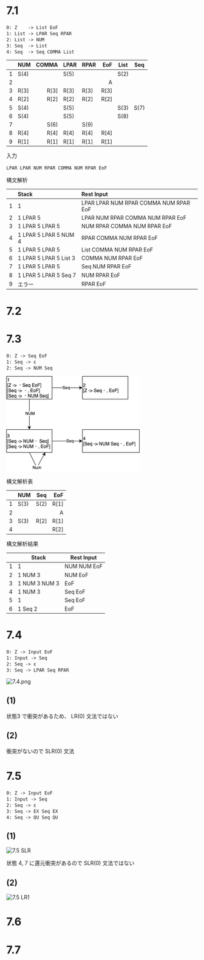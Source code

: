 # 7.1

```
0: Z    -> List EoF
1: List -> LPAR Seq RPAR
2: List -> NUM
3: Seq  -> List
4: Seq  -> Seq COMMA List
```

|  | NUM|COMMA|LPAR|RPAR| EoF|List| Seq|
|--|----|----:|----|----|---:|----|----|
| 1|S(4)|     |S(5)|    |    |S(2)|    |
| 2|    |     |    |    |  A |    |    |
| 3|R[3]|R[3] |R[3]|R[3]|R[3]|    |    |
| 4|R[2]|R[2] |R[2]|R[2]|R[2]|    |    |
| 5|S(4)|     |S(5)|    |    |S(3)|S(7)|
| 6|S(4)|     |S(5)|    |    |S(8)|    |
| 7|    |S(6) |    |S(9)|    |    |    |
| 8|R[4]|R[4] |R[4]|R[4]|R[4]|    |    |
| 9|R[1]|R[1] |R[1]|R[1]|R[1]|    |    |

入力
```
LPAR LPAR NUM RPAR COMMA NUM RPAR EoF
```

構文解析

|  | Stack | Rest Input |
|--|:--|:--|
| 1|1 | LPAR LPAR NUM RPAR COMMA NUM RPAR EoF |
| 2|1 LPAR 5 | LPAR NUM RPAR COMMA NUM RPAR EoF |
| 3|1 LPAR 5 LPAR 5 | NUM RPAR COMMA NUM RPAR EoF |
| 4|1 LPAR 5 LPAR 5 NUM 4 | RPAR COMMA NUM RPAR EoF |
| 5|1 LPAR 5 LPAR 5 | List COMMA NUM RPAR EoF |
| 6|1 LPAR 5 LPAR 5 List 3 | COMMA NUM RPAR EoF |
| 7|1 LPAR 5 LPAR 5 | Seq NUM RPAR EoF |
| 8|1 LPAR 5 LPAR 5 Seq 7 | NUM RPAR EoF |
| 9|エラー | RPAR EoF |

# 7.2

# 7.3

```
0: Z -> Seq EoF
1: Seq -> ε
2: Seq -> NUM Seq
```

![7.3.png](7.3.png)

構文解析表

|  | NUM| Seq| EoF|
|--|----|----|---:|
| 1|S(3)|S(2)|R[1]|
| 2|    |    | A  |
| 3|S(3)|R[2]|R[1]|
| 4|    |    |R[2]|

構文解析結果

| | Stack | Rest Input |
|-|--|--|
|1|1 |NUM NUM EoF|
|2|1 NUM 3| NUM EoF|
|3|1 NUM 3 NUM 3| EoF|
|4|1 NUM 3 |Seq EoF|
|5|1 | Seq EoF|
|6|1 Seq 2| EoF|

# 7.4

```
0: Z -> Input EoF
1: Input -> Seq
2: Seq -> ε
3: Seq -> LPAR Seq RPAR
```

![7.4.png](https://www.draw.io/?lightbox=1&highlight=0000ff&edit=_blank&layers=1&nav=1&title=7.4#R7VtNc6M4EP01rpo9JAUCbHyMY2eSKu9WKt7K7sxNMTIwg5EX5MTOr1%2FJiA8hcIiNg5yZS4IaScDr7qfWA%2FeM6%2BXmawRX3p%2FYQUEPaM6mZ4x7AAyGA%2FqXGbaJwbRBYnAj30lMem6Y%2Ba%2BIGzVuXfsOioWOBOOA%2BCvROMdhiOZEsMEowi9itwUOxKuuoIskw2wOA9n6j%2B8QL7HaYJDbb5HveumV9f4wObOEaWf%2BJLEHHfxSMBmTnnEdYUySo%2BXmGgUMuxSXZNxNzdnsxiIUkiYD4A%2F3ZzT7NvYeL7Z3xg26nVm3F9wZMdmmD4wc%2Bvy8iSPiYReHMJjk1lGE16GD2KwabeV9phivqFGnxh%2BIkC13JlwTTE0eWQb8LNr45F82%2FNLirW%2BFM%2BMNn3nX2PKG%2FLQcgBivozna84i8H3uuwkCO0VeEl4hEW9ohQgEk%2FrPod8jDx836ZUPvsU9vBWg80nVgJUO2aVsTpyAwchHho3I%2F0YPCbeSmnffe4UkzudozDNb8EWbovy68e7SnEqD29DPa9qjgi%2FcC35eAvwtXa%2FI5obeUgn4oQd8tndmmXiS0S0039pIaa9yjyKdooKgtonvTh7ZSPkwX%2BoITp%2FdXD5WOnMInWl0I4MPAd0N6PKdwMQxHzygiPl2%2Fr%2FiJpe84iZ9R7L%2FCp918DOgVY%2BLd01ijnjWuhH5v1NELoY0ADi9C%2BEWEdV5Alo%2FSLjXLsIVVI%2BW2QxejdBpTHIEXixidZNnRJe9RSz%2Bg%2BI2eInrksiOK8Hfa6YK24ZIm1SixUngmRs82eqMRp0xtgm%2BYL6pmSLvsmYWteDWjd4vhvrEHD0yiVUv6PbCGNZaiVySZF88naLaCu3R%2BoXVzdUwHaEH2MYIUgbWRZmpClKXNl7yi1Qfc5hWqWVurD7zjkh4owdyHc63dkGv11qvP43A3GleJanBtFihtkO2gVKEfR7Wn51Zbcpb5LorizCTQY4GifrNkKUTAUKRJoHXOk5YUAg91xZGyXKk3LUx1Uy2ylGubg%2FKPnc7yJ%2B0TPsXs35lkgtFvmAnWyTJB1jcOdgYnIIHT1MLfMlXDXyYiUAk%2F7VNd6qflewY7K%2FVpUz3wy8HfFHvzVNjLRZvxzh2SQEHqIW4euO6eDHHd7mKJ%2FVhdHLQuozYTxq3BxwrjuqwSnp0ynvrqbWkcKFVCAVncO0NxvDn6mlroywVst7TWrT7e2I2gr5YbZbFMcYW8tgL4JSVyINdvZ6qR77nypxCAyjL5sGv9B8i73jNbOvtNOVett5JA3u%2BqLZRnkfIrCuVA%2Fgaje6UcXHOuZnjfHDvdOdCnJJxYnfPnQAqM89PPQdOXjWCoFoe29P7qE%2BjnA7trRQvIKkhr%2BnnOdDeq%2BqMvrmh2hT%2ByD3U%2FRtOVlRFwpKAurDgK%2BqCUE1b6cvOtnDBO5gN5Y32UsJ7hrx745oEr8%2BniX94Uy6ty6FyxT%2FhZJR3AOPbn1cJSUVTSLgepeF6jKYX09rNRrJEMA1bazsftWtnA4Gl3Kx6O%2FFccEhh80M6oqRpV8KVV4crUdqScb5SLvHLxljy5JOdLE5nlmCznec17ARoScFvoxrdMtTdslm94KPxOgh4kM7a6IzHkjbviml2WkEdvIC9oMhm21Uq0lQa0soVc%2F%2F04mQYx%2BOtWuzXvvnuP7txNv2PtRhn%2FGAKrpJHTfv5oVwdK6%2FuPSpfKq3u3Kdg4s0Sf1IfrXtX8uPQ7fcLJ6%2F%2F04Yv2h%2BQeChkRPROTCP9E1zjA7J1QiEPmhIUfBCVTcw9WlWNictd6UMqeWqfo4jKkyxWYWbFql39F1lp2VPxebConh4x%2Bm3nBGDFOyFFvB2Qggmz25T1GSyjTZv7bzSQp8h%2FAGpP%2FAQ%3D%3D)

## (1)
状態3 で衝突があるため、 LR(0) 文法ではない

## (2)
衝突がないので SLR(0) 文法

# 7.5

```
0: Z -> Input EoF
1: Input -> Seq
2: Seq -> ε
3: Seq -> EX Seq EX
4: Seq -> QU Seq QU
```

## (1)

![7.5 SLR](https://www.draw.io/?lightbox=1&highlight=0000ff&edit=_blank&layers=1&nav=1&title=7.5#R7V1de6I4FP41XrYPJHxejq1td9uZndk%2B%2B2xn76imyj4ILmLV%2FvoNkgghAZEPiR1vZiBCAufjzZuTc%2BgA3sw396GzmH0NJsgbAGWyGcDbAQCmbeJ%2F44Zt0qBZIGmYhu4kaVLThmf3A5FGhbSu3AlaMhdGQeBF7oJtHAe%2Bj8YR0%2BaEYbBmL3sLPHbUhTNFXMPz2PH41r%2FdSTRLWi1gpu0PyJ3O6MiqYSe%2FzB16MXmT5cyZBOtMExwN4E0YBFFyNN%2FcIC%2BWHZVLct9dwa%2F7BwuRH1W54WEB0Ndvjx9%2FPH97eATzH%2BEXbXgFk17eHW9FXpg8bLSlEkATLBByGoTRLJgGvuON0tZhGKz8CYqHUfBZes1TECxwo4ob%2F0VRtCXadVZRgJtm0dwjv6KNG71kjn%2FGXV0DnZzebkjXu5MtOeHfn4hkGazCMSp5aWpHTjhFUcl1RBaxADIDEOneo2COonCLLwiR50TuO2sxDjG86f66VDf4gKjnCFVpnKp%2B8xerSKivJ%2BcVuyEjY8dzpz4%2BHmNxoRA3vKMwcrGhfyE%2FzN3JJFEnWrofzuuuv1jQi8D1o93b6MOBfisUfalx4YHQRuStZBDGIepJltz6PX7UzCXB29sSRZzo9yPU14bBaeMZ%2FdeH7xS6wUHz1ts275wSiMoBJAORGUClgEi7SPyV3NW%2BpjSlD7VQSFOuTT2DamoppGEVhtuXDPjF5z%2BzP6b37c5Oh4WWXFiocu734y%2BJkZDaYAMoJHcp14piaoxDkWlKXqzklYVbDA8LbPga4qNpfIRF%2Bg%2B%2B6AqfO3PsY8OkFYtjBAcWHAyHZLpTRsFdLHy%2BB9Iycd8zndK7SjqOkTvtEL9itgdhpzusL%2BtycDMaDPW4Bdxwj9zOCOS25cLx6X2jF3xFcic%2BZAbMXtbqc8R%2BR8bEh8UvmfNNFmDXMzdCzwtnB1VrvJAQe6yH3tLOBGjHuVehG5kK40LUP9cpxVcN0jbL0ntFKfarRoimcz4Ciy2cUWZTa%2BS758xFLt1BwCpvr5RD2tO6Uh7glAeOADiKUFnXTq7wX5fxf1Rfcquhqg%2FpXWlB5dUgFSE%2FyMXMilxMVaUiYyofRChaC8nBxvaG0piNXSnXquzsy%2BS0ozWfWcqJRZ6TsHBWdHMZs9mTGjz2MVNXvckR3MUj3TF85hDP%2FKREyWJBXgKmpPJU6bxgnsL3YZzX5MJ5PuYVu4m8ME8NpRWYN9koFpQd9qmVZbSly4n7RXDffNYoXwRLDbTQ7p1O8xsOxmc0oKKhS62NZQkFI7EyORdDNFig00SGaJ%2FSEOn8LvFey8E536o45QO5lnYWJ3mzMQTseDATe%2BUJschBOwmDZXy49YUFG40l%2Fcvl6%2FkYjgT0HvDTznm5euX9V8ohJfF1wK%2BrpN5T2xtKK%2FTeOC92D3h2b7WDzMmP2ajF2TCXPJr1z6GBKL%2BK14kt3C2ooCZ8KGak56MzRTa6aXMqE0U5%2FMmXOLswhjzPWS7d8aAg%2FQOq9iCb1WbT04IUEHzyHYUufpcYR2VPCzErTmEZbeolymyYarR3%2BDydOZBqxHWkaWxHewukHSWC6SxnSeWD9k2MkDFAszytMjU2xtIylte6sVXd95Lb2GDeRuoaG8xbbYGxYd0728xlhEkVPrCecw6byRfGB0mH7Royv4IUkcqKhnxUfrDEhlw1me4XMeTWjK3dqbsWaqqssZndGVvVkNIFNbtZgdGUzg6QraaxHUQ25L3uHmUWhO5H4EeOdxILvMBds3k7H6Q7xcQNefPmjbvHMFznVQs6ZIRuVKxa4M1NVco76hinIB8pkr5uqHm2%2FJa5S944HpSjAK9HN1NZ77DqulkOJLmOunYzfttC7iRI2Lw6Ly1JgRYjfPndjk9lksrtDm8yVeVesPUqv0bBVVgtsCWPl1BD%2BSVzyKDdh1ecS%2BlkdR%2FsrXjy8cN1fr83jaeVtn6Y%2Fxk%2B%2BI9zQTme1Pu81Ahbmahs05Dd6QAfMm1cLpnmu5RnudQqnRR33lUZZYej5RJ2OircZLdvK4yS80y58lQNUfGdKYjeqKpS7GTN8KzXWYqN3HX1yZL2aVzBMkph1WvR7fn2l1FCXQryWmSZnEptrxV%2BqGgSzU1i9QBOPT2l4tYKnJ%2Bh%2F1E2cKowhqi4ik9YElUQFk99SfYrm%2FFbOMGeJvWXry2o8RB1uUCFaoF8VctJ6iVSpdT%2BeMRhhlRTgSLWVOEphYnc58OuTKMiu8rvYbVHrkT7QLwKRZVBR5cANNBqQzzI5%2F9fIKBKRUb%2FEFCvbuSsIEBVqq6w2sAAMSngWZ%2Fo4zRlAYNcVrmcXzTR8ntIVdG3uw%2FL8BlNQCj5il%2BWkVTutNT02JhCZ3KHfAzuM9Lgk097pbG20q9iXOaWNjxNN2Xjl%2FzUIlKh6MsFNR2tD3p5WW6Wcs3LclMSrmlZfcOB4KMTgBMafrlILJk2Ir9xrHGZhB1LczTq1yUaKi9mIJByPlOwPSkLvzb52aRs9i3lKklGXVS%2BFAqzvTD3aVK1QS7D2q6dhJsLq5sWZDvqeFtLUAYlS9pTuem2sa2FpW0y0r9qmPhEl41sp4C9v7tNMEFxpn7%2B6JmrwzZN2C96CuprjM8nZVvvSsr4NP3bMonpp3%2BgB47%2BBw%3D%3D)

状態 4, 7 に還元衝突があるので SLR(0) 文法ではない

## (2)

![7.5 LR1](https://www.draw.io/?lightbox=1&highlight=0000ff&edit=_blank&layers=1&nav=1&title=7.5%20LR1#R7Vxbd6M2EP41PCYHBBj8GCfepE12223Onmb7phjFpgcjinFs59dXgGQQkjGxudnrlxwY6%2FqNvpnRSETRb%2Bfr%2BxAGs6%2FYQZ4CVGet6HcKANbQIn9jwSYVGDZIBdPQdVKRlgme3Q9EhSqVLl0HLbiCEcZe5Aa8cIJ9H00iTgbDEK%2F4Ym%2FY43sN4BQJgucJ9ETp364TzVKpDaxM%2FoDc6Yz1rA2G6S9zyArTmSxm0MGrnEgfK%2FptiHGUPs3Xt8iLsWO4pPW%2B7Ph1O7AQ%2BVGVCg8BQF%2B%2FPX788fzt4RHMv4c3xuhKp4N7h96SzpiONtowCJBDEKGvOIxmeIp96I0z6SjES99BcT8qecvKPGEcEKFGhP%2BiKNpQ9cJlhIloFs09%2Bqs4Fzq9uO%2BcgM7sHuE5isINKRAiD0buO68tSJU%2B3ZbbVv0Tu6QLoNL1CUyqSLo8ByrfwgIvwwmilfLgFtrRNaO0nQiGUxQJ7ZCH3GwyUaK6z6hRE9T4mx8sI6kun%2BAr4SiHP%2FTcqU%2BeJwR%2FFBLBOwojl7Dghv4wdx0nVTVauB%2FwNWkvVnYQTymZpDlSzDupLstXHukJrWVcpr1wdOF0v%2BFqHboSWBH89rZAzWhH%2F9VJZnLk0MChLANGeUNN08wQFPmM%2FuszydjKO5xktJZ6reo2D37vaTfoN%2B3SVV8yAUABT1d12UzNuonM6eLTwFsC8OOXPrOELZSjWXKlXmsWb%2Bz03tNk2AUr0NqNXuLq1wSv9PVn7qe7NW06edmwF59MNa0FTPb%2BM%2F9jVi95YxXb4KDdFQcfP1z4%2B701eFoaq4f5X%2BGD%2Fzi%2FEgPC7z%2B6o2BlZlVh63Cfoxpag76Tji2rnH7I8AYemfjoNSRP0%2FiJoPgPKXRF3uGc8GqUSglUY12xdWU0olG%2BOsZfFHDLHtQYe7E1KnHc91wHrIWSTpIYR9o4mXu%2BNWkHSe2y5pXbsTIyY0nWSXO9xZ5ITUvFj6yjmnuJyUZ7iR%2F391JgJm9fVzM3Qs8BTCzVKoSBnK8eessakxg7gYU7SWTzcbZBubnKMiCaRWUzLvuh7ubYceasUyfFnhNXc838ldxHSb3AYb4nDetq347pKq9dYJh8E%2FXtoqS6BGfhm0qWaVl4yLDvhWuSqwcI6tm1ye2EftbZ8W9gN8W%2F0t0ity9OvdIigD7zSYY0Htnl%2BRK3ykcMu%2F1rvpvdcQpX6oA44mVb1H9dBEkjnx%2FEoaFAoWfZlLbjLh9TXiaZU%2FXKBaW87IdDHgrtD5AOVKAsaKowSlFpJxVcAbVidDVsLLiSHQKJKhx8yiAkyiwYhOO0eqQ9SAd0MQGZCSCInIAJqDLKDkyAJGwUrELl%2FRXL07dhAuQxgRj06VK6704XpFrL9tnU6ffL9hpa4RCjqvE1mkIeDAXkgRR5eSaI6ePEcK%2BaUagDdvkux%2B7Pjga0t6OxG9nRmLbKhzTs1KOljILEenV54FRnRgHs0FiW7baHGk8t5agEw1paocF0wy%2BZ2WuJhy1n9iQXXc4lswf2nTppgA8sjmNh87xjV8b6wLsWU3otEa%2B5lJ5cmT27mFQn8%2FTyyDJmnm311ueV3hXYk3Cx6ku4dJKBbT3jUnrKW8wjXNIate%2Fy9EHBDHae2hQ3BjIVmp8iWulRRxeZzctJh3I56TiBNKcOujYHmhgnAQE0Mt%2BouQApjokXaXis1YNy8Va8KaIMJCAX787XB7J4vqyfHcjbq06doVzldrvv3MTfwMWoenCxcCdKv9KROy5Y5DA1JZgy2bGfpRgF83Twx1%2FFCx0tpz81cTtxLunPdJWXXagCls1%2Fwnd15I17dmLBNwr4%2Bs3lZTTx4wnz9K2nOuQZookHnq1aT9ZwDuXB%2BaHMbnp1hrLMR4kRs33Jc1zyHKe0rynmObrf2ADRa8h0OKwt0XGYWk%2BNaJfcxiW3UdEGtHqHS35QIu67xUsupxbTmDZ%2FcajzyFHyVbl4g%2BHkUW4uciSv2f%2B8STdN2T8O0sf%2FAw%3D%3D)

# 7.6

# 7.7
